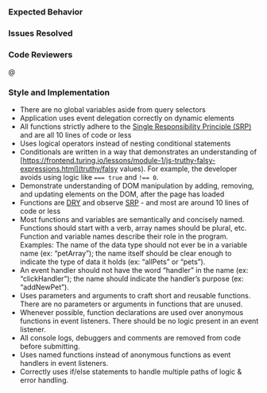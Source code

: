 ### Expected Behavior


### Issues Resolved


### Code Reviewers
@

### Style and Implementation
- There are no global variables aside from query selectors
- Application uses event delegation correctly on dynamic elements
- All functions strictly adhere to the [Single Responsibility Principle (SRP)](https://dev.to/skill_pathway/single-responsibility-principle-for-dummies-59gb) and are all 10 lines of code or less
- Uses logical operators instead of nesting conditional statements
- Conditionals are written in a way that demonstrates an understanding of [https://frontend.turing.io/lessons/module-1/js-truthy-falsy-expressions.html](truthy/falsy values). For example, the developer avoids using logic like <code class="language-plaintext highlighter-rouge">=== true</code> and <code class="language-plaintext highlighter-rouge">!== 0</code>.
- Demonstrate understanding of DOM manipulation by adding, removing, and updating elements on the DOM, after the page has loaded
- Functions are [DRY](https://en.wikipedia.org/wiki/Don%27t_repeat_yourself) and observe [SRP](https://dev.to/skill_pathway/single-responsibility-principle-for-dummies-59gb) - and most are around 10 lines of code or less
- Most functions and variables are semantically and concisely named. Functions should start with a verb, array names should be plural, etc. Function and variable names describe their role in the program. Examples: The name of the data type should not ever be in a variable name (ex: “petArray”); the name itself should be clear enough to indicate the type of data it holds (ex: “allPets” or “pets”).
- An event handler should not have the word “handler” in the name (ex: “clickHandler”); the name should indicate the handler’s purpose (ex: “addNewPet”).
- Uses parameters and arguments to craft short and reusable functions. There are no parameters or arguments in functions that are unused.
- Whenever possible, function declarations are used over anonymous functions in event listeners. There should be no logic present in an event listener.
- All console logs, debuggers and comments are removed from code before submitting.
- Uses named functions instead of anonymous functions as event handlers in event listeners.
- Correctly uses if/else statements to handle multiple paths of logic & error handling.
